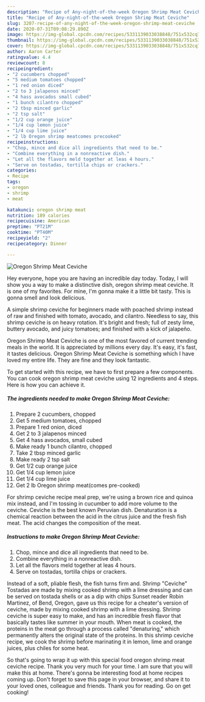 ```yaml
---
description: "Recipe of Any-night-of-the-week Oregon Shrimp Meat Ceviche"
title: "Recipe of Any-night-of-the-week Oregon Shrimp Meat Ceviche"
slug: 3207-recipe-of-any-night-of-the-week-oregon-shrimp-meat-ceviche
date: 2020-07-31T09:08:29.890Z
image: https://img-global.cpcdn.com/recipes/5331139033038848/751x532cq70/oregon-shrimp-meat-ceviche-recipe-main-photo.jpg
thumbnail: https://img-global.cpcdn.com/recipes/5331139033038848/751x532cq70/oregon-shrimp-meat-ceviche-recipe-main-photo.jpg
cover: https://img-global.cpcdn.com/recipes/5331139033038848/751x532cq70/oregon-shrimp-meat-ceviche-recipe-main-photo.jpg
author: Aaron Carter
ratingvalue: 4.4
reviewcount: 8
recipeingredient:
- "2 cucumbers chopped"
- "5 medium tomatoes chopped"
- "1 red onion diced"
- "2 to 3 jalapenos minced"
- "4 hass avocados small cubed"
- "1 bunch cilantro chopped"
- "2 tbsp minced garlic"
- "2 tsp salt"
- "1/2 cup orange juice"
- "1/4 cup lemon juice"
- "1/4 cup lime juice"
- "2 lb Oregon shrimp meatcomes precooked"
recipeinstructions:
- "Chop, mince and dice all ingredients that need to be."
- "Combine everything in a nonreactive dish."
- "Let all the flavors meld together at leas 4 hours."
- "Serve on tostadas, tortilla chips or crackers."
categories:
- Recipe
tags:
- oregon
- shrimp
- meat

katakunci: oregon shrimp meat 
nutrition: 189 calories
recipecuisine: American
preptime: "PT21M"
cooktime: "PT40M"
recipeyield: "2"
recipecategory: Dinner

---
```



![Oregon Shrimp Meat Ceviche](https://img-global.cpcdn.com/recipes/5331139033038848/751x532cq70/oregon-shrimp-meat-ceviche-recipe-main-photo.jpg)

Hey everyone, hope you are having an incredible day today. Today, I will show you a way to make a distinctive dish, oregon shrimp meat ceviche. It is one of my favorites. For mine, I'm gonna make it a little bit tasty. This is gonna smell and look delicious.

A simple shrimp ceviche for beginners made with poached shrimp instead of raw and finished with tomato, avocado, and cilantro. Needless to say, this shrimp ceviche is on heavy rotation. It&#39;s bright and fresh; full of zesty lime, buttery avocado, and juicy tomatoes; and finished with a kick of jalapeño.

Oregon Shrimp Meat Ceviche is one of the most favored of current trending meals in the world. It is appreciated by millions every day. It's easy, it's fast, it tastes delicious. Oregon Shrimp Meat Ceviche is something which I have loved my entire life. They are fine and they look fantastic.


To get started with this recipe, we have to first prepare a few components. You can cook oregon shrimp meat ceviche using 12 ingredients and 4 steps. Here is how you can achieve it.

<!--inarticleads1-->

##### The ingredients needed to make Oregon Shrimp Meat Ceviche:

1. Prepare 2 cucumbers, chopped
1. Get 5 medium tomatoes, chopped
1. Prepare 1 red onion, diced
1. Get 2 to 3 jalapenos minced
1. Get 4 hass avocados, small cubed
1. Make ready 1 bunch cilantro, chopped
1. Take 2 tbsp minced garlic
1. Make ready 2 tsp salt
1. Get 1/2 cup orange juice
1. Get 1/4 cup lemon juice
1. Get 1/4 cup lime juice
1. Get 2 lb Oregon shrimp meat(comes pre-cooked)


For shrimp ceviche recipe meal prep, we&#39;re using a brown rice and quinoa mix instead, and I&#39;m tossing in cucumber to add more volume to the ceviche. Ceviche is the best known Peruvian dish. Denaturation is a chemical reaction between the acid in the citrus juice and the fresh fish meat. The acid changes the composition of the meat. 

<!--inarticleads2-->

##### Instructions to make Oregon Shrimp Meat Ceviche:

1. Chop, mince and dice all ingredients that need to be.
1. Combine everything in a nonreactive dish.
1. Let all the flavors meld together at leas 4 hours.
1. Serve on tostadas, tortilla chips or crackers.


Instead of a soft, pliable flesh, the fish turns firm and. Shrimp &#34;Ceviche&#34; Tostadas are made by mixing cooked shrimp with a lime dressing and can be served on tostada shells or as a dip with chips Sunset reader Robin Martinez, of Bend, Oregon, gave us this recipe for a cheater&#39;s version of ceviche, made by mixing cooked shrimp with a lime dressing. Shrimp ceviche is super easy to make, and has an incredible fresh flavor that basically tastes like summer in your mouth. When meat is cooked, the proteins in the meat go through a process called &#34;denaturing,&#34; which permanently alters the original state of the proteins. In this shrimp ceviche recipe, we cook the shrimp before marinating it in lemon, lime and orange juices, plus chiles for some heat. 

So that's going to wrap it up with this special food oregon shrimp meat ceviche recipe. Thank you very much for your time. I am sure that you will make this at home. There's gonna be interesting food at home recipes coming up. Don't forget to save this page in your browser, and share it to your loved ones, colleague and friends. Thank you for reading. Go on get cooking!
